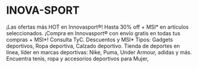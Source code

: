 # INOVA-SPORT
¡Las ofertas más HOT en Innovasport®! Hasta 30% off + MSI* en artículos seleccionados. ¡Compra en Innovasport® con envío gratis en todas tus compras + MSI*! Consulta TyC. Descuentos y MSI* Tipos: Gadgets deportivos, Ropa deportiva, Calzado deportivo.
Tienda de deportes en línea, líder en marcas deportivas: Nike, Puma, Under Armour, adidas y más. Encuentra tenis, ropa y accesorios deportivos para Mujer, 
